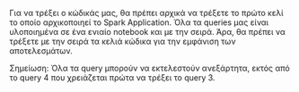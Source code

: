 Για να τρέξει ο κώδικάς μας, θα πρέπει αρχικά να τρέξετε το πρώτο κελί το οποίο αρχικοποιηεί το Spark Application.
Όλα τα queries μας είναι υλοποιημένα σε ένα ενιαίο notebook και με την σειρά. Άρα, θα πρέπει να τρέξετε με την σειρά τα κελιά κώδικα για την εμφάνιση των αποτελεσμάτων.

Σημείωση: Όλα τα query μπορούν να εκτελεστούν ανεξάρτητα, εκτός από το query 4 που χρειάζεται πρώτα να τρέξει το query 3.
